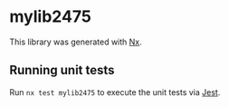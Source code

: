 # mylib2475

This library was generated with [Nx](https://nx.dev).

## Running unit tests

Run `nx test mylib2475` to execute the unit tests via [Jest](https://jestjs.io).

